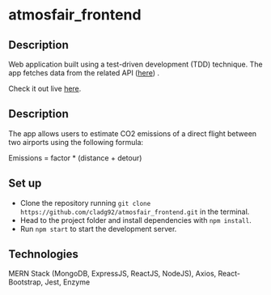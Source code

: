 # atmosfair_frontend


## Description

Web application built using a test-driven development (TDD) technique. The app fetches data from the related API ([here](https://atmosfair.herokuapp.com/airports)) .

Check it out live [here](https://cladg92.github.io/atmosfair_frontend/).

## Description

The app allows users to estimate CO2 emissions of a direct flight between two airports using the following formula:

Emissions = factor * (distance + detour)
  
## Set up

- Clone the repository running `git clone https://github.com/cladg92/atmosfair_frontend.git` in the terminal.
- Head to the project folder and install dependencies with `npm install`.
- Run `npm start` to start the development server.

## Technologies

MERN Stack (MongoDB, ExpressJS, ReactJS, NodeJS), Axios, React-Bootstrap, Jest, Enzyme
